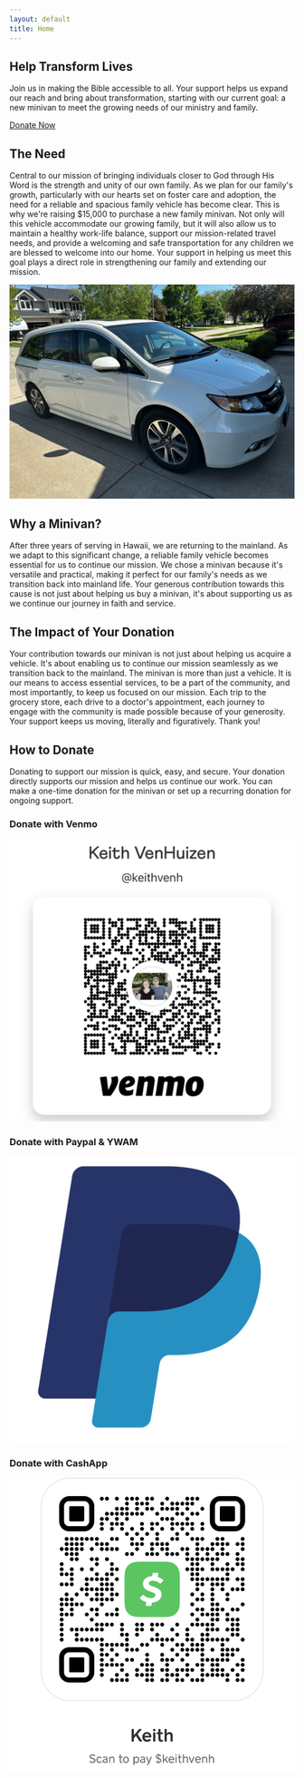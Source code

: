 ```yaml
---
layout: default
title: Home
---
```


<section id="hero">
  <div class="hero-content">
    <h1>Help Transform Lives</h1>
    <p>Join us in making the Bible accessible to all. Your support helps us expand our reach and bring about transformation, starting with our current goal: a new minivan to meet the growing needs of our ministry and family.</p>
    <a href="#donate" class="donate-btn">Donate Now</a>
  </div>
</section>

<section id="need" class="info-section">
  <div class="info-content">
    <h2>The Need</h2>
    <p>Central to our mission of bringing individuals closer to God through His Word is the strength and unity of our own family. As we plan for our family's growth, particularly with our hearts set on foster care and adoption, the need for a reliable and spacious family vehicle has become clear. This is why we're raising $15,000 to purchase a new family minivan. Not only will this vehicle accommodate our growing family, but it will also allow us to maintain a healthy work-life balance, support our mission-related travel needs, and provide a welcoming and safe transportation for any children we are blessed to welcome into our home. Your support in helping us meet this goal plays a direct role in strengthening our family and extending our mission.</p>
  </div>
  <div class="info-image">
    <img src="images/minivan.jpg" alt="A white minivan">
  </div>
</section>


<section id="description" class="info-section">
  <div class="info-content">
    <h2>Why a Minivan?</h2>
    <p>After three years of serving in Hawaii, we are returning to the mainland. As we adapt to this significant change, a reliable family vehicle becomes essential for us to continue our mission. We chose a minivan because it's versatile and practical, making it perfect for our family's needs as we transition back into mainland life. Your generous contribution towards this cause is not just about helping us buy a minivan, it's about supporting us as we continue our journey in faith and service.</p>
  </div>
  <div class="info-content">
    <h2>The Impact of Your Donation</h2>
    <p>Your contribution towards our minivan is not just about helping us acquire a vehicle. It's about enabling us to continue our mission seamlessly as we transition back to the mainland. The minivan is more than just a vehicle. It is our means to access essential services, to be a part of the community, and most importantly, to keep us focused on our mission. Each trip to the grocery store, each drive to a doctor's appointment, each journey to engage with the community is made possible because of your generosity. Your support keeps us moving, literally and figuratively. Thank you!</p>
  </div>
</section>

<section id="donate" class="info-section">
  <div class="info-content">
    <h2>How to Donate</h2>
    <p>Donating to support our mission is quick, easy, and secure. Your donation directly supports our mission and helps us continue our work. You can make a one-time donation for the minivan or set up a recurring donation for ongoing support.</p>
  </div>
  <div id="donation-options">
    <div class="donation-option">
      <h3>Donate with Venmo</h3>
      <a href="https://account.venmo.com/u/keithvenh" target="_blank" rel="noopener noreferrer"><img src="images/venmo.jpg" alt="Venmo QR Code" /></a>
    </div>
    <div class="donation-option">
      <h3>Donate with Paypal & YWAM</h3>
      <a href="https://ywamkona.my.site.com/staff/s/donate?id=6752" target="_blank" ><img src="images/paypal.jpg" alt="Paypal"></a>
    </div>
    <div class="donation-option">
      <h3>Donate with CashApp</h3>
      <a href="https://cash.app/$keithvenh" target="_blank" rel="noopener noreferrer"><img src="images/cashapp.jpg" alt="CashApp QR Code"></a>
    </div>
  </div> 
</section>